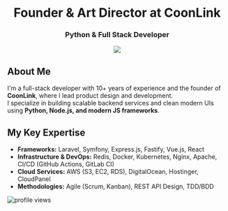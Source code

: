 <h1 align="center">Founder & Art Director at CoonLink</h1>
<h3 align="center">Python & Full Stack Developer</h3> 

<div align="center">
  <a href="https://github.com/coonlink">
    <img src="https://img.shields.io/badge/Founder%20%26%20Director-CoonLink-1a1a1a?style=flat-square&logoColor=white" />
  </a>  
</div>

## About Me  

I'm a full-stack developer with 10+ years of experience and the founder of **CoonLink**, where I lead product design and development.  
I specialize in building scalable backend services and clean modern UIs using **Python, Node.js, and modern JS frameworks**.  

## My Key Expertise  

- **Frameworks:** Laravel, Symfony, Express.js, Fastify, Vue.js, React  
- **Infrastructure & DevOps:** Redis, Docker, Kubernetes, Nginx, Apache, CI/CD (GitHub Actions, GitLab CI)  
- **Cloud Services:** AWS (S3, EC2, RDS), DigitalOcean, Hostinger, CloudPanel  
- **Methodologies:** Agile (Scrum, Kanban), REST API Design, TDD/BDD  

<p align="left">
  <img src="https://komarev.com/ghpvc/?username=crc137&style=flat-square&color=lightgray" alt="profile views" />
</p>
